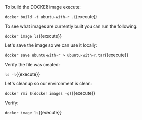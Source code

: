 
To build the DOCKER image execute:

`docker build -t ubuntu-with-r .`{{execute}}

To see what images are currently built you can run the following:

`docker image ls`{{execute}}

Let's save the image so we can use it locally:

`docker save ubuntu-with-r > ubuntu-with-r.tar`{{execute}}

Verify the file was created:

`ls -l`{{execute}}

Let's cleanup so our environment is clean:

`docker rmi $(docker images -q)`{{execute}}
	
Verify:

`docker image ls`{{execute}}